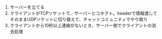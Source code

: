 1. サーバーを立てる
2. クライアントがTCPソケットで、サーバーとコネクト。headerで情報渡してそのままUDPソケットに切り替えて、チャットコミュニティでやり取り
3. クライアントから10秒以上連絡がないとき、サーバー側でクライアントの消去処理

